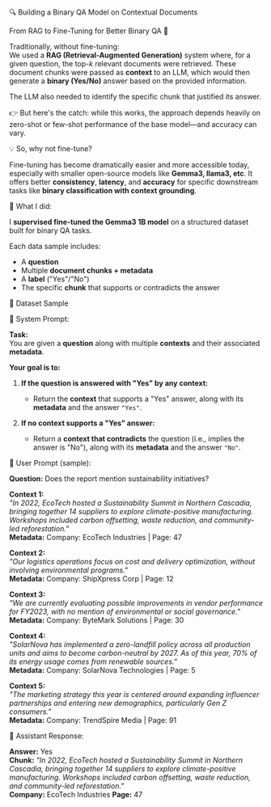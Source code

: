 🔍 Building a Binary QA Model on Contextual Documents

From RAG to Fine-Tuning for Better Binary QA 🚀

Traditionally, without fine-tuning:  
We used a **RAG (Retrieval-Augmented Generation)** system where, for a given question, the top-*k* relevant documents were retrieved. These document chunks were passed as **context** to an LLM, which would then generate a **binary (Yes/No)** answer based on the provided information.

The LLM also needed to identify the specific chunk that justified its answer.

👉 But here's the catch: while this works, the approach depends heavily on zero-shot or few-shot performance of the base model—and accuracy can vary.



💡 So, why not fine-tune?

Fine-tuning has become dramatically easier and more accessible today, especially with smaller open-source models like **Gemma3, llama3, etc**. It offers better **consistency**, **latency**, and **accuracy** for specific downstream tasks like **binary classification with context grounding**.



🔧 What I did:

I **supervised fine-tuned the Gemma3 1B model** on a structured dataset built for binary QA tasks.  

Each data sample includes:  
- A **question**  
- Multiple **document chunks + metadata**  
- A **label** ("Yes"/"No")  
- The specific **chunk** that supports or contradicts the answer





🔎 Dataset Sample

🧠 System Prompt:

**Task:**  
You are given a **question** along with multiple **contexts** and their associated **metadata**.

**Your goal is to:**

1. **If the question is answered with "Yes" by any context:**  
   - Return the **context** that supports a "Yes" answer, along with its **metadata** and the answer `"Yes"`.

2. **If no context supports a "Yes" answer:**  
   - Return a **context that contradicts** the question (i.e., implies the answer is "No"), along with its **metadata** and the answer `"No"`.
   


👤 User Prompt (sample):


**Question:** Does the report mention sustainability initiatives?

**Context 1:**  
_"In 2022, EcoTech hosted a Sustainability Summit in Northern Cascadia, bringing together 14 suppliers to explore climate-positive manufacturing. Workshops included carbon offsetting, waste reduction, and community-led reforestation."_  
**Metadata:** Company: EcoTech Industries | Page: 47

**Context 2:**  
_"Our logistics operations focus on cost and delivery optimization, without involving environmental programs."_  
**Metadata:** Company: ShipXpress Corp | Page: 12

**Context 3:**  
_"We are currently evaluating possible improvements in vendor performance for FY2023, with no mention of environmental or social governance."_  
**Metadata:** Company: ByteMark Solutions | Page: 30

**Context 4:**  
_"SolarNova has implemented a zero-landfill policy across all production units and aims to become carbon-neutral by 2027. As of this year, 70% of its energy usage comes from renewable sources."_  
**Metadata:** Company: SolarNova Technologies | Page: 5

**Context 5:**  
_"The marketing strategy this year is centered around expanding influencer partnerships and entering new demographics, particularly Gen Z consumers."_  
**Metadata:** Company: TrendSpire Media | Page: 91



🤖 Assistant Response:

**Answer:** Yes  
**Chunk:** _"In 2022, EcoTech hosted a Sustainability Summit in Northern Cascadia, bringing together 14 suppliers to explore climate-positive manufacturing. Workshops included carbon offsetting, waste reduction, and community-led reforestation."_  
**Company:** EcoTech Industries
**Page:** 47
